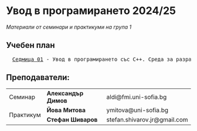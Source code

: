 # Увод в програмирането 2024/25

_Материали от семинари и практикуми на група 1_

## Учебен план

<pre>
  <a href="https://github.com/asen-krasimirov/Introduction-To-Programming-2025/tree/main/Seminar01">Седмица 01</a> - Увод в програмирането със C++. Среда за разработка (IDE). Примитивни типове данни. Основни аритметични операции. Вход и изход. Условни оператори. Git и GitHub.
</pre>

## Преподаватели:

<table style="width:100%;" >
  <tr>
    <td>Семинар</td>
    <td style="font-weight: bold">Александър Димов</td>
    <td>aldi@fmi.uni-sofia.bg</td>
  </tr>
  <tr>
    <td rowspan="2">Практикум</td>
    <td style="font-weight: bold">Йова Митова</td>
    <td>ymitova@uni-sofia.bg
</td>
  </tr>
  <tr>
    <td style="font-weight: bold">Стефан Шиваров</td>
    <td>stefan.shivarov.jr@gmail.com</td>
  </tr>
</table>
